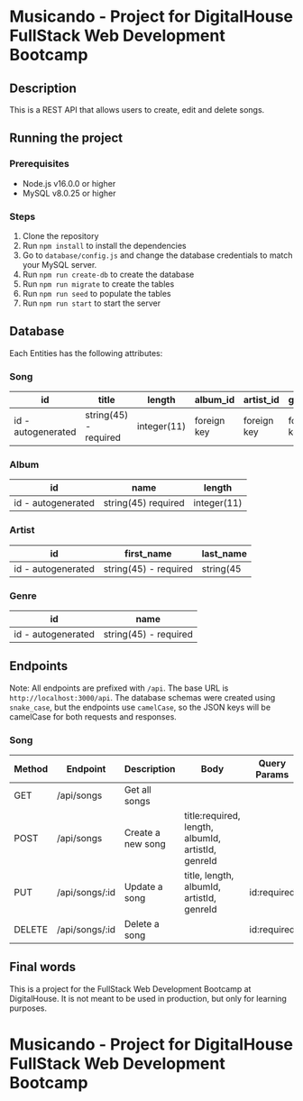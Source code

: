 # Musicando - Project for DigitalHouse FullStack Web Development Bootcamp

## Description

This is a REST API that allows users to create, edit and delete songs.

## Running the project

### Prerequisites

- Node.js v16.0.0 or higher
- MySQL v8.0.25 or higher

### Steps

1. Clone the repository
2. Run `npm install` to install the dependencies
3. Go to `database/config.js` and change the database credentials
   to match your MySQL server.
4. Run `npm run create-db` to create the database
5. Run `npm run migrate` to create the tables
6. Run `npm run seed` to populate the tables
7. Run `npm run start` to start the server

## Database

Each Entities has the following attributes:

### Song

| id                 | title                 | length      | album_id    | artist_id   | genre_id    |
| ------------------ | --------------------- | ----------- | ----------- | ----------- | ----------- |
| id - autogenerated | string(45) - required | integer(11) | foreign key | foreign key | foreign key |

### Album

| id                 | name                | length      |
| ------------------ | ------------------- | ----------- |
| id - autogenerated | string(45) required | integer(11) |

### Artist

| id                 | first_name            | last_name |
| ------------------ | --------------------- | --------- |
| id - autogenerated | string(45) - required | string(45 |

### Genre

| id                 | name                  |
| ------------------ | --------------------- |
| id - autogenerated | string(45) - required |

## Endpoints

Note: All endpoints are prefixed with `/api`. The base URL is `http://localhost:3000/api`. The database schemas were created using `snake_case`, but the endpoints use `camelCase`, so the JSON keys will be camelCase for both requests and responses.

### Song

| Method | Endpoint       | Description       | Body                                               | Query Params |
| ------ | -------------- | ----------------- | -------------------------------------------------- | ------------ |
| GET    | /api/songs     | Get all songs     |                                                    |              |
| POST   | /api/songs     | Create a new song | title:required, length, albumId, artistId, genreId |              |
| PUT    | /api/songs/:id | Update a song     | title, length, albumId, artistId, genreId          | id:required  |
| DELETE | /api/songs/:id | Delete a song     |                                                    | id:required  |

## Final words

This is a project for the FullStack Web Development Bootcamp at DigitalHouse. It is not meant to be used in production, but only for learning purposes.

# Musicando - Project for DigitalHouse FullStack Web Development Bootcamp

